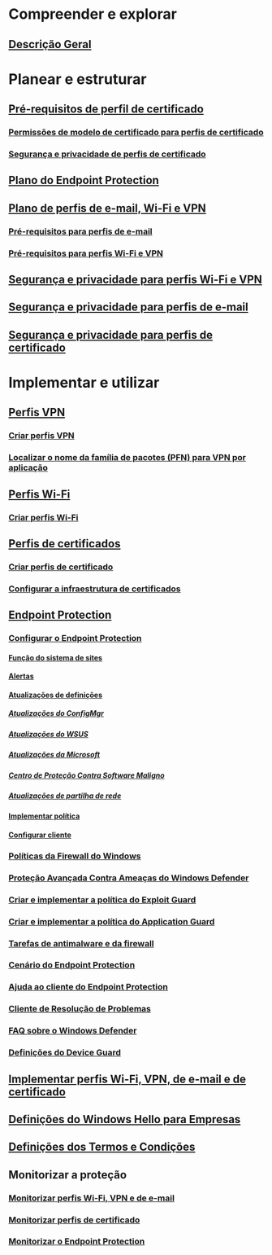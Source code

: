 # Compreender e explorar
## [Descrição Geral](understand\protect-data-and-site-infrastructure.md)

# Planear e estruturar
## [Pré-requisitos de perfil de certificado](plan-design/prerequisites-for-certificate-profiles.md)
### [Permissões de modelo de certificado para perfis de certificado](plan-design/planning-for-certificate-template-permissions.md)
### [Segurança e privacidade de perfis de certificado](plan-design/security-and-privacy-for-certificate-profiles.md)

## [Plano do Endpoint Protection](plan-design/planning-for-endpoint-protection.md)

## [Plano de perfis de e-mail, Wi-Fi e VPN](plan-design/prerequisites-for-email-profiles.md)
### [Pré-requisitos para perfis de e-mail](plan-design/prerequisites-for-email-profiles.md)
### [Pré-requisitos para perfis Wi-Fi e VPN](plan-design/prerequisites-for-wifi-vpn-profiles.md)

## [Segurança e privacidade para perfis Wi-Fi e VPN](plan-design/security-and-privacy-for-wifi-vpn-profiles.md)

## [Segurança e privacidade para perfis de e-mail](plan-design/security-and-privacy-for-email-profiles.md)

## [Segurança e privacidade para perfis de certificado](plan-design/security-and-privacy-for-certificate-profiles.md)

# Implementar e utilizar
## [Perfis VPN](deploy-use/vpn-profiles.md)
### [Criar perfis VPN](deploy-use/create-vpn-profiles.md)
### [Localizar o nome da família de pacotes (PFN) para VPN por aplicação](deploy-use/find-a-pfn-for-per-app-vpn.md)

## [Perfis Wi-Fi](deploy-use/create-wifi-profiles.md)
### [Criar perfis Wi-Fi](deploy-use/create-wifi-profiles.md)

## [Perfis de certificados](deploy-use/introduction-to-certificate-profiles.md)
### [Criar perfis de certificado](deploy-use/create-certificate-profiles.md)
### [Configurar a infraestrutura de certificados](deploy-use/certificate-infrastructure.md)

## [Endpoint Protection](deploy-use/endpoint-protection.md)
### [Configurar o Endpoint Protection](deploy-use/endpoint-protection-configure.md)
#### [Função do sistema de sites](deploy-use/endpoint-protection-site-role.md)
#### [Alertas](deploy-use/endpoint-configure-alerts.md)
#### [Atualizações de definições](deploy-use/endpoint-definition-updates.md)
##### [Atualizações do ConfigMgr](deploy-use/endpoint-definitions-configmgr.md)
##### [Atualizações do WSUS](deploy-use/endpoint-definitions-wsus.md)
##### [Atualizações da Microsoft](deploy-use/endpoint-definitions-microsoft-updates.md)
##### [Centro de Proteção Contra Software Maligno](deploy-use/endpoint-definitions-protection-center.md)
##### [Atualizações de partilha de rede](deploy-use/endpoint-definitions-network.md)

#### [Implementar política](deploy-use/endpoint-antimalware-policies.md)
#### [Configurar cliente](deploy-use/endpoint-protection-configure-client.md)

### [Políticas da Firewall do Windows](deploy-use/create-windows-firewall-policies.md)
### [Proteção Avançada Contra Ameaças do Windows Defender](deploy-use/windows-defender-advanced-threat-protection.md)
### [Criar e implementar a política do Exploit Guard](deploy-use/create-deploy-exploit-guard-policy.md)
### [Criar e implementar a política do Application Guard](deploy-use/create-deploy-application-guard-policy.md)
### [Tarefas de antimalware e da firewall](deploy-use/endpoint-antimalware-firewall.md)
### [Cenário do Endpoint Protection](deploy-use/scenarios-endpoint-protection.md)
### [Ajuda ao cliente do Endpoint Protection](deploy-use/endpoint-protection-client-help.md)
### [Cliente de Resolução de Problemas](deploy-use/troubleshoot-endpoint-client.md)
### [FAQ sobre o Windows Defender](deploy-use/endpoint-protection-client-faq.md)
### [Definições do Device Guard](deploy-use/use-device-guard-with-configuration-manager.md)

## [Implementar perfis Wi-Fi, VPN, de e-mail e de certificado](deploy-use/deploy-wifi-vpn-email-cert-profiles.md)
## [Definições do Windows Hello para Empresas](deploy-use/windows-hello-for-business-settings.md)

## [Definições dos Termos e Condições](../mdm/deploy-use/terms-and-conditions.md)

## Monitorizar a proteção
### [Monitorizar perfis Wi-Fi, VPN e de e-mail](deploy-use/monitor-wifi-email-vpn-profiles.md)
### [Monitorizar perfis de certificado](deploy-use/monitor-certificate-profiles.md)
### [Monitorizar o Endpoint Protection](deploy-use/monitor-endpoint-protection.md)
